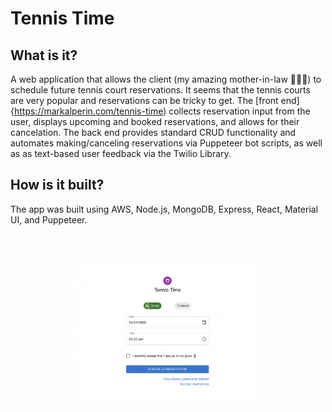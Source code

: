 # Tennis Time

## What is it?
A web application that allows the client (my amazing mother-in-law 🙋🏼‍♀️) to schedule future tennis court reservations. It seems that the tennis courts are very popular and reservations can be tricky to get. The [front end]{https://markalperin.com/tennis-time) collects reservation input from the user, displays upcoming and booked reservations, and allows for their cancelation. The back end provides standard CRUD functionality and automates making/canceling reservations via Puppeteer bot scripts, as well as as text-based user feedback via the Twilio Library.

## How is it built?
The app was built using AWS, Node.js, MongoDB, Express, React, Material UI, and Puppeteer.

 <br/><br/>
  <p align="center"><img src="/tennisTime.png" alt="a web app image" width="60%" height="auto" />  </p>

<!--

**Here are some ideas to get you started:**

🙋‍♀️ A short introduction - what is your organization all about?
🌈 Contribution guidelines - how can the community get involved?
👩‍💻 Useful resources - where can the community find your docs? Is there anything else the community should know?
🍿 Fun facts - what does your team eat for breakfast?
🧙 Remember, you can do mighty things with the power of [Markdown](https://docs.github.com/github/writing-on-github/getting-started-with-writing-and-formatting-on-github/basic-writing-and-formatting-syntax)
-->
